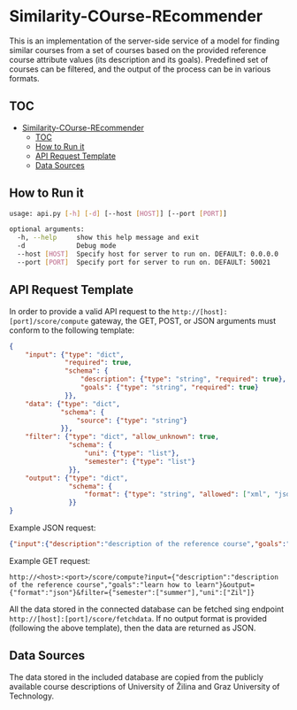 # Similarity-COurse-REcommender

This is an implementation of the server-side service of a model for finding similar courses from a set of courses based on the provided reference course attribute values (its description and its goals). Predefined set of courses can be filtered, and the output of the process can be in various formats.

## TOC

<!-- TOC depthFrom:1 depthTo:6 withLinks:1 updateOnSave:1 orderedList:0 -->

- [Similarity-COurse-REcommender](#similarity-course-recommender)
	- [TOC](#toc)
	- [How to Run it](#how-to-run-it)
	- [API Request Template](#api-request-template)
	- [Data Sources](#data-sources)

<!-- /TOC -->

## How to Run it

```bash
usage: api.py [-h] [-d] [--host [HOST]] [--port [PORT]]

optional arguments:
  -h, --help     show this help message and exit
  -d             Debug mode
  --host [HOST]  Specify host for server to run on. DEFAULT: 0.0.0.0
  --port [PORT]  Specify port for server to run on. DEFAULT: 50021
```

## API Request Template

In order to provide a valid API request to the `http://[host]:[port]/score/compute` gateway, the GET, POST, or JSON arguments must conform to the following template:

```json
{
    "input": {"type": "dict",
              "required": true,
              "schema": {
                  "description": {"type": "string", "required": true},
                  "goals": {"type": "string", "required": true}
              }},
    "data": {"type": "dict",
             "schema": {
                 "source": {"type": "string"}
             }},
    "filter": {"type": "dict", "allow_unknown": true,
               "schema": {
                   "uni": {"type": "list"},
                   "semester": {"type": "list"}
               }},
    "output": {"type": "dict",
               "schema": {
                   "format": {"type": "string", "allowed": ["xml", "json", "csv"]}
               }}
}
```

Example JSON request:

```json
{"input":{"description":"description of the reference course","goals":"learn how to learn"},"output":{"format":"json"},"filter":{"semester":["winter"]}}
```

Example GET request:

```
http://<host>:<port>/score/compute?input={"description":"description of the reference course","goals":"learn how to learn"}&output={"format":"json"}&filter={"semester":["summer"],"uni":["Zil"]}
```

All the data stored in the connected database can be fetched sing endpoint `http://[host]:[port]/score/fetchdata`. If no output format is provided (following the above template), then the data are returned as JSON.

## Data Sources

The data stored in the included database are copied from the publicly available course descriptions of University of Žilina and Graz University of Technology.
